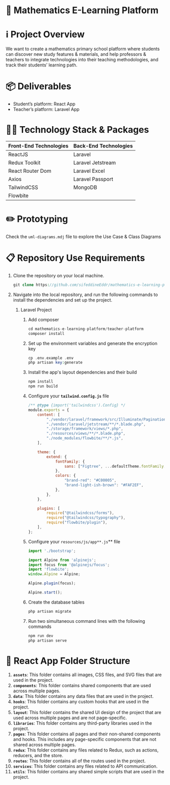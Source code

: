 # 📏 Mathematics E-Learning Platform

# ℹ️ Project Overview

We want to create a mathematics primary school platform where students can discover new study features & materials, and help professors & teachers to integrate technologies into their teaching methodologies, and track their students’ learning path.

# 📦 Deliverables

- Student’s platform: React App
- Teacher’s platform: Laravel App

# 👨‍💻 Technology Stack & Packages

| Front-End Technologies | Back-End Technologies |
| --- | --- |
| ReactJS | Laravel |
| Redux Toolkit | Laravel Jetstream |
| React Router Dom | Laravel Excel |
| Axios | Laravel Passport |
| TailwindCSS | MongoDB |
| Flowbite |  |

# ✏️ Prototyping

Check the `uml-diagrams.mdj` file to explore the Use Case & Class Diagrams

# 📋 Repository Use Requirements

1. Clone the repository on your local machine.
    
    ```php
    git clone https://github.com/sifeddineEddr/mathematics-e-learning-platform.git
    ```
    
2. Navigate into the local repository, and run the following commands to install the dependencies and set up the project.
    1. Laravel Project
        1. Add composer
            
            ```php
            cd mathematics-e-learning-platform/teacher-platform
            composer install
            ```
            
        2. Set up the environment variables and generate the encryption key
            
            ```php
            cp .env.example .env
            php artisan key:generate
            ```
            
        3. Install the app's layout dependencies and their build
            
            ```php
            npm install
            npm run build
            ```
            
        4. Configure your **`tailwind.config.js`** file
            
            ```jsx
            /** @type {import('tailwindcss').Config} */
            module.exports = {
                content: [
                    "./vendor/laravel/framework/src/Illuminate/Pagination/resources/views/*.blade.php",
                    "./vendor/laravel/jetstream/**/*.blade.php",
                    "./storage/framework/views/*.php",
                    "./resources/views/**/*.blade.php",
                    "./node_modules/flowbite/**/*.js",
                ],
            
                theme: {
                    extend: {
                        fontFamily: {
                            sans: ["Figtree", ...defaultTheme.fontFamily.sans],
                        },
                        colors: {
                            "brand-red": "#C00005",
                            "brand-light-ish-brown": "#FAF2EF",
                        },
                    },
                },
            
                plugins: [
                    require("@tailwindcss/forms"),
                    require("@tailwindcss/typography"),
                    require("flowbite/plugin"),
                ],
            };
            ```
            
        5. Configure your `resources/js/app**.js`** file
            
            ```jsx
            import './bootstrap';
            
            import Alpine from 'alpinejs';
            import focus from '@alpinejs/focus';
            import 'flowbite';
            window.Alpine = Alpine;
            
            Alpine.plugin(focus);
            
            Alpine.start();
            ```
            
        6. Create the database tables
            
            ```php
            php artisan migrate
            ```
            
        7. Run two simultaneous command lines with the following commands
            
            ```php
            npm run dev
            php artisan serve
            ```
            

# 📂 React App Folder Structure

1. **`assets`**: This folder contains all images, CSS files, and SVG files that are used in the project.
2. **`components`**: This folder contains shared components that are used across multiple pages.
3. **`data`**: This folder contains any data files that are used in the project.
4. **`hooks`**: This folder contains any custom hooks that are used in the project.
5. **`layout`**: This folder contains the shared UI design of the project that are used across multiple pages and are not page-specific.
6. **`libraries`**: This folder contains any third-party libraries used in the project.
7. **`pages`**: This folder contains all pages and their non-shared components and hooks. This includes any page-specific components that are not shared across multiple pages.
8. **`redux`**: This folder contains any files related to Redux, such as actions, reducers, and the store.
9. **`routes`**: This folder contains all of the routes used in the project.
10. **`services`**: This folder contains any files related to API communication.
11. **`utils`**: This folder contains any shared simple scripts that are used in the project.